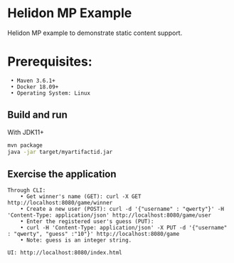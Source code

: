 # Helidon MP Example

Helidon MP example to demonstrate static content support.

# Prerequisites:
   ``` • Java SE 11+ (Open JDK 11) or newer
    • Maven 3.6.1+
    • Docker 18.09+
    • Operating System: Linux 
  ```

## Build and run

With JDK11+
```bash
mvn package
java -jar target/myartifactid.jar
```

## Exercise the application

```
Through CLI:
    • Get winner's name (GET): curl -X GET http://localhost:8080/game/winner   
    • Create a new user (POST): curl -d '{"username" : "qwerty"}' -H 'Content-Type: application/json' http://localhost:8080/game/user
    • Enter the registered user's guess (PUT): 
    • curl -H 'Content-Type: application/json' -X PUT -d '{"username" : "qwerty", "guess" :"10"}' http://localhost:8080/game
    • Note: guess is an integer string.

UI: http://localhost:8080/index.html
	
```



